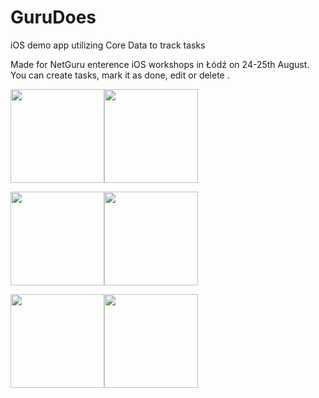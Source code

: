 # GuruDoes

iOS demo app utilizing Core Data to track tasks

Made for NetGuru enterence iOS workshops in Łódź on 24-25th August. 
You can create tasks, mark it as done, edit or delete .





<img src = "ScreenShots/GuruDoes1.png" width = "150" ><img src = "ScreenShots/GuruDoes2.png" width = "150" >

<img src = "ScreenShots/GuruDoes3.png" width = "150" ><img src = "ScreenShots/GuruDoes4.png" width = "150" >

<img src = "ScreenShots/GuruDoes5.png" width = "150" ><img src = "ScreenShots/GuruDoes6.png" width = "150" >

